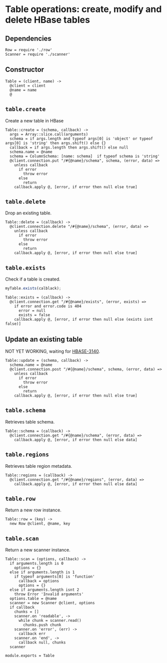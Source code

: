
# Table operations: create, modify and delete HBase tables

## Dependencies

    Row = require './row'
    Scanner = require './scanner'

## Constructor

    Table = (client, name) ->
      @client = client
      @name = name
      @

## `table.create`

Create a new table in HBase

    Table::create = (schema, callback) ->
      args = Array::slice.call(arguments)
      schema = if args.length and typeof args[0] is 'object' or typeof args[0] is 'string' then args.shift() else {}
      callback = if args.length then args.shift() else null
      schema.name = @name
      schema = ColumnSchema: [name: schema]  if typeof schema is 'string'
      @client.connection.put "/#{@name}/schema", schema, (error, data) =>
        unless callback
          if error
            throw error
          else
            return
        callback.apply @, [error, if error then null else true]

## `table.delete`

Drop an existing table.

    Table::delete = (callback) ->
      @client.connection.delete "/#{@name}/schema", (error, data) =>
        unless callback
          if error
            throw error
          else
            return
        callback.apply @, [error, if error then null else true]

## `table.exists`

Check if a table is created.

```javascript
myTable.exists(calblack);
```

    Table::exists = (callback) ->
      @client.connection.get "/#{@name}/exists", (error, exists) =>
        if error and error.code is 404
          error = null
          exists = false
        callback.apply @, [error, if error then null else (exists isnt false)]

## Update an existing table

NOT YET WORKING, waiting for [HBASE-3140](https://issues.apache.org/jira/browse/HBASE-3140).

    Table::update = (schema, callback) ->
      schema.name = @name
      @client.connection.post "/#{@name}/schema", schema, (error, data) =>
        unless callback
          if error
            throw error
          else
            return
        callback.apply @, [error, if error then null else true]

## `table.schema`

Retrieves table schema.

    Table::schema = (callback) ->
      @client.connection.get "/#{@name}/schema", (error, data) =>
        callback.apply @, [error, if error then null else data]


## `table.regions`

Retrieves table region metadata.

    Table::regions = (callback) ->
      @client.connection.get "/#{@name}/regions", (error, data) =>
        callback.apply @, [error, if error then null else data]

## `table.row`

Return a new row instance.

    Table::row = (key) ->
      new Row @client, @name, key


## `table.scan`

Return a new scanner instance.

    Table::scan = (options, callback) ->
      if arguments.length is 0
        options = {}
      else if arguments.length is 1
        if typeof arguments[0] is 'function'
          callback = options
          options = {}
      else if arguments.length isnt 2
        throw Error 'Invalid arguments'
      options.table = @name
      scanner = new Scanner @client, options
      if callback
        chunks = []
        scanner.on 'readable', ->
          while chunk = scanner.read()
            chunks.push chunk
        scanner.on 'error', (err) ->
          callback err
        scanner.on 'end', ->
          callback null, chunks
      scanner

    module.exports = Table
